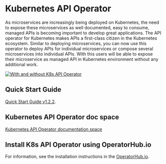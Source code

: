 # Kubernetes API Operator

As microservices are increasingly being deployed on Kubernetes, the need to expose these microservices as well documented, easy to consume, managed APIs is becoming important to develop great applications. The API operator for Kubernetes makes APIs a first-class citizen in the Kubernetes ecosystem. Similar to deploying microservices, you can now use this operator to deploy APIs for individual microservices or compose several microservices into individual APIs. With this users will be able to expose their microservice as managed API in Kubernetes environment without any additional work.

[![With and without K8s API Operator]({{base_path}}/assets/img/learn/kubernetes-operators/with-and-withou-k8s-api-operator.png)]({{base_path}}/assets/img/learn/kubernetes-operators/with-and-withou-k8s-api-operator.png)

## Quick Start Guide

[Quick Start Guide v1.2.2](https://github.com/wso2/k8s-api-operator/blob/v1.2.2/README.md).

## Kubernetes API Operator doc space

[Kubernetes API Operator documentation space](https://github.com/wso2/k8s-api-operator/tree/v1.2.2/docs)
 
## Install K8s API Operator using OperatorHub.io
 
For information, see the installation instructions in the [OperatorHub.io](https://operatorhub.io/operator/api-operator).